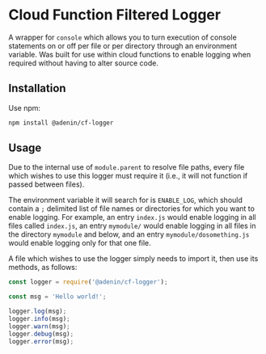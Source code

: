 # Cloud Function Filtered Logger

A wrapper for `console` which allows you to turn execution of console statements on or off per file or per directory through an environment variable. Was built for use within cloud functions to enable logging when required without having to alter source code.

## Installation

Use npm:

```bash
npm install @adenin/cf-logger
```

## Usage

Due to the internal use of `module.parent` to resolve file paths, every file which wishes to use this logger must require it (i.e., it will not function if passed between files).

The environment variable it will search for is `ENABLE_LOG`, which should contain a `;` delimited list of file names or directories for which you want to enable logging. For example, an entry `index.js` would enable logging in all files called `index.js`, an entry `mymodule/` would enable logging in all files in the directory `mymodule` and below, and an entry `mymodule/dosomething.js` would enable logging only for that one file.

A file which wishes to use the logger simply needs to import it, then use its methods, as follows:

```js
const logger = require('@adenin/cf-logger');

const msg = 'Hello world!';

logger.log(msg);
logger.info(msg);
logger.warn(msg);
logger.debug(msg);
logger.error(msg);
```
